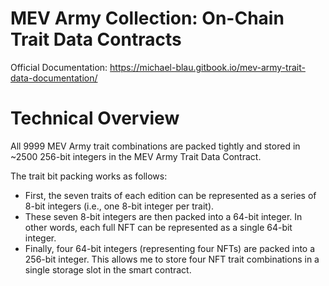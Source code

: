 # MEV Army Collection: On-Chain Trait Data Contracts


Official Documentation:
https://michael-blau.gitbook.io/mev-army-trait-data-documentation/

# Technical Overview

All 9999 MEV Army trait combinations are packed tightly and stored in ~2500 256-bit integers in the MEV Army Trait Data Contract.

The trait bit packing works as follows:
- First, the seven traits of each edition can be represented as a series of 8-bit integers (i.e., one 8-bit integer per trait).
- These seven 8-bit integers are then packed into a 64-bit integer. In other words, each full NFT can be represented as a single 64-bit integer.
- Finally, four 64-bit integers (representing four NFTs) are packed into a 256-bit integer. This allows me to store four NFT trait combinations in a single storage slot in the smart contract.





